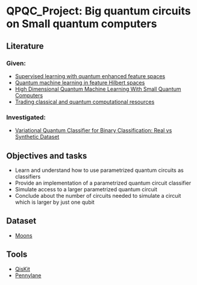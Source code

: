 # QPQC_Project: Big quantum circuits on Small quantum computers

## Literature
### Given:
- [Supervised learning with quantum enhanced feature spaces](https://arxiv.org/abs/1804.11326)
- [Quantum machine learning in feature Hilbert spaces](https://arxiv.org/abs/1803.07128)
- [High Dimensional Quantum Machine Learning With Small Quantum Computers](https://arxiv.org/abs/2203.13739)
- [Trading classical and quantum computational resources](https://arxiv.org/abs/1506.01396)
### Investigated:
- [Variational Quantum Classifier for Binary Classification: Real vs Synthetic Dataset](https://ieeexplore.ieee.org/stamp/stamp.jsp?arnumber=9665779)

## Objectives and tasks
- Learn and understand how to use parametrized quantum circuits as classifiers
- Provide an implementation of a parametrized quantum circuit classifier
- Simulate access to a larger parametrized quantum circuit
- Conclude about the number of circuits needed to simulate a circuit which is larger by just one qubit

## Dataset
- [Moons](https://scikit-learn.org/stable/modules/generated/sklearn.datasets.make_moons.html)

## Tools
- [QisKit](https://qiskit.org/)
- [Pennylane](https://pennylane.ai/)
